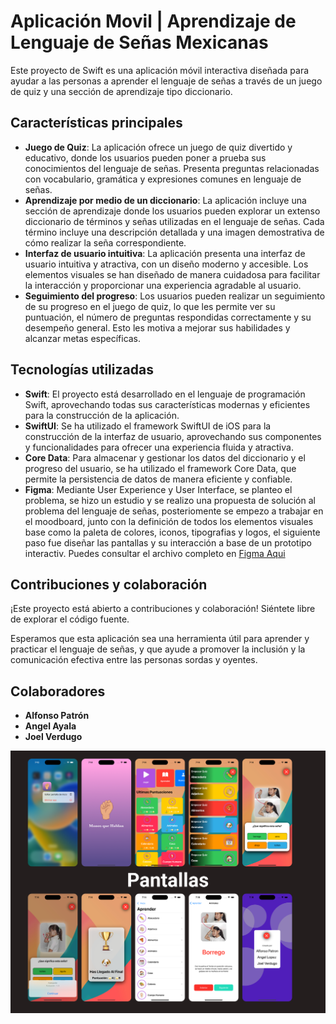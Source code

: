 # Aplicación Movil | Aprendizaje de Lenguaje de Señas Mexicanas

Este proyecto de Swift es una aplicación móvil interactiva diseñada para ayudar a las personas a aprender el lenguaje de señas a través de un juego de quiz y una sección de aprendizaje tipo diccionario. 

## Características principales

- **Juego de Quiz**: La aplicación ofrece un juego de quiz divertido y educativo, donde los usuarios pueden poner a prueba sus conocimientos del lenguaje de señas. Presenta preguntas relacionadas con vocabulario, gramática y expresiones comunes en lenguaje de señas.
- **Aprendizaje por medio de un diccionario**: La aplicación incluye una sección de aprendizaje donde los usuarios pueden explorar un extenso diccionario de términos y señas utilizadas en el lenguaje de señas. Cada término incluye una descripción detallada y una imagen demostrativa de cómo realizar la seña correspondiente.
- **Interfaz de usuario intuitiva**: La aplicación presenta una interfaz de usuario intuitiva y atractiva, con un diseño moderno y accesible. Los elementos visuales se han diseñado de manera cuidadosa para facilitar la interacción y proporcionar una experiencia agradable al usuario.
- **Seguimiento del progreso**: Los usuarios pueden realizar un seguimiento de su progreso en el juego de quiz, lo que les permite ver su puntuación, el número de preguntas respondidas correctamente y su desempeño general. Esto les motiva a mejorar sus habilidades y alcanzar metas específicas.

## Tecnologías utilizadas

- **Swift**: El proyecto está desarrollado en el lenguaje de programación Swift, aprovechando todas sus características modernas y eficientes para la construcción de la aplicación.
- **SwiftUI**: Se ha utilizado el framework SwiftUI de iOS para la construcción de la interfaz de usuario, aprovechando sus componentes y funcionalidades para ofrecer una experiencia fluida y atractiva.
- **Core Data**: Para almacenar y gestionar los datos del diccionario y el progreso del usuario, se ha utilizado el framework Core Data, que permite la persistencia de datos de manera eficiente y confiable.
- **Figma**: Mediante User Experience y User Interface, se planteo el problema, se hizo un estudio y se realizo una propuesta de solución al problema del lenguaje de señas, posteriomente se empezo a trabajar en el moodboard, junto con la definición de todos los elementos visuales base como la paleta de colores, iconos, tipografias y logos, el siguiente paso fue diseñar las pantallas y su interacción a base de un prototipo interactiv. Puedes consultar el archivo completo en [Figma Aqui](https://www.figma.com/file/Q7QYizOBrotAdKzBNMrRYZ/Dilo-con-se%C3%B1as?type=design&node-id=124%3A429&t=WUzHA3Eo7MqYsJmh-1)
## Contribuciones y colaboración

¡Este proyecto está abierto a contribuciones y colaboración! Siéntete libre de explorar el código fuente.

Esperamos que esta aplicación sea una herramienta útil para aprender y practicar el lenguaje de señas, y que ayude a promover la inclusión y la comunicación efectiva entre las personas sordas y oyentes.

## Colaboradores
- **Alfonso Patrón**
- **Angel Ayala**
- **Joel Verdugo**

 ![Pantallas](https://github.com/Patroncito/doming_with_p5/blob/main/Screenshots/pantallas.png)

